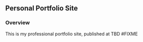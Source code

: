 ## Personal Portfolio Site

### Overview

This is my professional portfolio site, published at TBD #FIXME